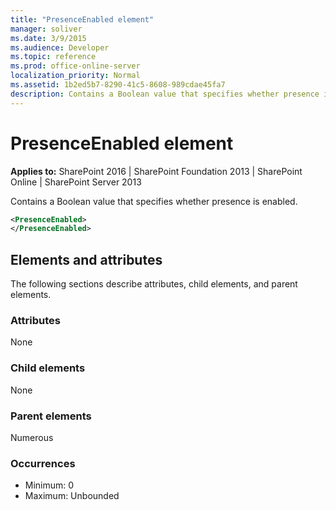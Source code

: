 ```yaml
---
title: "PresenceEnabled element"
manager: soliver
ms.date: 3/9/2015
ms.audience: Developer
ms.topic: reference
ms.prod: office-online-server
localization_priority: Normal
ms.assetid: 1b2ed5b7-8290-41c5-8608-989cdae45fa7
description: Contains a Boolean value that specifies whether presence is enabled.
---
```


# PresenceEnabled element

**Applies to:** SharePoint 2016 | SharePoint Foundation 2013 | SharePoint Online | SharePoint Server 2013
  
Contains a Boolean value that specifies whether presence is enabled.
  
```XML
<PresenceEnabled>
</PresenceEnabled>
```

## Elements and attributes

The following sections describe attributes, child elements, and parent elements.

### Attributes

None
   
### Child elements

None
   
### Parent elements

Numerous 
   
### Occurrences

- Minimum: 0
- Maximum: Unbounded  

<br/> 
   

